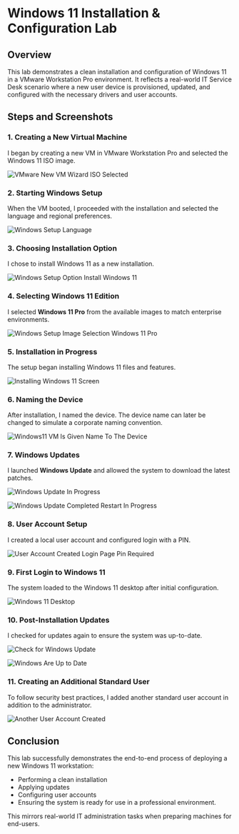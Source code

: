 # Windows 11 Installation & Configuration Lab

## Overview
This lab demonstrates a clean installation and configuration of Windows 11 in a VMware Workstation Pro environment. 
It reflects a real-world IT Service Desk scenario where a new user device is provisioned, updated, and configured with 
the necessary drivers and user accounts.

## Steps and Screenshots

### 1. Creating a New Virtual Machine

I began by creating a new VM in VMware Workstation Pro and selected the Windows 11 ISO image.

![VMware New VM Wizard ISO Selected](./screenshots/VMware_New_VM_Wizard_ISO_Selected.png)

### 2. Starting Windows Setup

When the VM booted, I proceeded with the installation and selected the language and regional preferences.  

![Windows Setup Language](./screenshots/Windows_Setup_Language.png)

### 3. Choosing Installation Option

I chose to install Windows 11 as a new installation.  

![Windows Setup Option Install Windows 11](./screenshots/Windows_Setup_Option_Install_Windows11.png)

### 4. Selecting Windows 11 Edition

I selected **Windows 11 Pro** from the available images to match enterprise environments.  

![Windows Setup Image Selection Windows 11 Pro](./screenshots/Windows_Setup_Image_Selection_Windows11_Pro.png)

### 5. Installation in Progress

The setup began installing Windows 11 files and features.  

![Installing Windows 11 Screen](./screenshots/Installing_Windows11_Screen.png)

### 6. Naming the Device

After installation, I named the device. The device name can later be changed to simulate a corporate naming convention.

![Windows11 VM Is Given Name To The Device](./screenshots/Windows11-VM_Is_Given_Name_To_The_Device.png)

### 7. Windows Updates

I launched **Windows Update** and allowed the system to download the latest patches. 

![Windows Update In Progress](./screenshots/Windows_Update_In_Progress_Window.png)  

![Windows Update Completed Restart In Progress](./screenshots/Windows_Update_Completed_Restart_In_Progress_Window.png)

### 8. User Account Setup

I created a local user account and configured login with a PIN.  

![User Account Created Login Page Pin Required](./screenshots/User_Account_Created_Login_Page.png)

### 9. First Login to Windows 11

The system loaded to the Windows 11 desktop after initial configuration.  

![Windows 11 Desktop](./screenshots/Windows11_Desktop.png)

### 10. Post-Installation Updates

I checked for updates again to ensure the system was up-to-date.  

![Check for Windows Update](./screenshots/Check_for_Windows_Update.png)  

![Windows Are Up to Date](./screenshots/Windows_Are_Upto_Date.png)

### 11. Creating an Additional Standard User

To follow security best practices, I added another standard user account in addition to the administrator.

![Another User Account Created](./screenshots/Another_User_Account_Created_In_Addition_To_Admin.png)

## Conclusion


This lab successfully demonstrates the end-to-end process of deploying a new Windows 11 workstation: 
- Performing a clean installation
- Applying updates
- Configuring user accounts
- Ensuring the system is ready for use in a professional environment. 

This mirrors real-world IT administration tasks when preparing machines for end-users.
